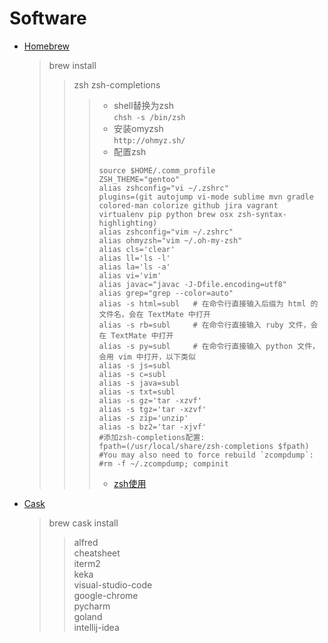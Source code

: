 # Software
* [Homebrew](https://brew.sh/)
  >brew install
  >>zsh zsh-completions  
  >>>* shell替换为zsh  
  >>>`chsh -s /bin/zsh`
  >>>* 安装omyzsh  
  >>>`http://ohmyz.sh/`  
  >>>* 配置zsh
  >>>```
  >>>source $HOME/.comm_profile  
  >>>ZSH_THEME="gentoo"  
  >>> alias zshconfig="vi ~/.zshrc"  
  >>> plugins=(git autojump vi-mode sublime mvn gradle colored-man colorize github jira vagrant virtualenv pip python brew osx zsh-syntax-highlighting)
  >>> alias zshconfig="vim ~/.zshrc"
  >>> alias ohmyzsh="vim ~/.oh-my-zsh"
  >>> alias cls='clear'
  >>> alias ll='ls -l'
  >>> alias la='ls -a'
  >>> alias vi='vim'
  >>> alias javac="javac -J-Dfile.encoding=utf8"
  >>> alias grep="grep --color=auto"
  >>> alias -s html=subl   # 在命令行直接输入后缀为 html 的文件名，会在 TextMate 中打开
  >>> alias -s rb=subl     # 在命令行直接输入 ruby 文件，会在 TextMate 中打开
  >>> alias -s py=subl     # 在命令行直接输入 python 文件，会用 vim 中打开，以下类似
  >>> alias -s js=subl
  >>> alias -s c=subl
  >>> alias -s java=subl
  >>> alias -s txt=subl
  >>> alias -s gz='tar -xzvf'
  >>> alias -s tgz='tar -xzvf'
  >>> alias -s zip='unzip'
  >>> alias -s bz2='tar -xjvf'
  >>> #添加zsh-completions配置:
  >>> fpath=(/usr/local/share/zsh-completions $fpath)
  >>> #You may also need to force rebuild `zcompdump`:
  >>> #rm -f ~/.zcompdump; compinit
  >>> ```
  >>>* [zsh使用](https://github.com/robbyrussell/oh-my-zsh/tree/master/plugins/vi-mode)
* [Cask](http://caskroom.github.io/)
  >brew cask install
  >>alfred  
  >>cheatsheet  
  >>iterm2  
  >>keka  
  >>visual-studio-code  
  >>google-chrome  
  >>pycharm  
  >>goland  
  >>intellij-idea